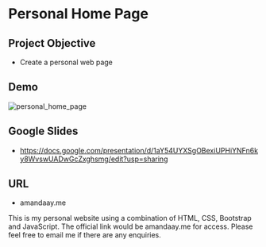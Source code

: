# Personal Home Page
## Project Objective
- Create a personal web page

## Demo
![personal_home_page](https://user-images.githubusercontent.com/58647320/192212208-9697c90a-ddd7-4100-98af-000c3c7df495.gif)


## Google Slides
- https://docs.google.com/presentation/d/1aY54UYXSgOBexiUPHiYNFn6ky8WvswUADwGcZxghsmg/edit?usp=sharing


## URL
- amandaay.me

This is my personal website using a combination of HTML, CSS, Bootstrap and JavaScript.
The official link would be amandaay.me for access.
Please feel free to email me if there are any enquiries.
